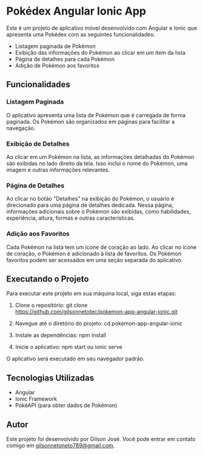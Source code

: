 # Pokédex Angular Ionic App

Este é um projeto de aplicativo móvel desenvolvido com Angular e Ionic que apresenta uma Pokédex com as seguintes funcionalidades:

- Listagem paginada de Pokémon
- Exibição das informações do Pokémon ao clicar em um item da lista
- Página de detalhes para cada Pokémon
- Adição de Pokémon aos favoritos

## Funcionalidades

### Listagem Paginada

O aplicativo apresenta uma lista de Pokémon que é carregada de forma paginada. Os Pokémon são organizados em páginas para facilitar a navegação.

### Exibição de Detalhes

Ao clicar em um Pokémon na lista, as informações detalhadas do Pokémon são exibidas no lado direito da tela. Isso inclui o nome do Pokémon, uma imagem e outras informações relevantes.

### Página de Detalhes

Ao clicar no botão "Detalhes" na exibição do Pokémon, o usuário é direcionado para uma página de detalhes dedicada. Nessa página, informações adicionais sobre o Pokémon são exibidas, como habilidades, experiência, altura, formas e outras características.

### Adição aos Favoritos

Cada Pokémon na lista tem um ícone de coração ao lado. Ao clicar no ícone de coração, o Pokémon é adicionado à lista de favoritos. Os Pokémon favoritos podem ser acessados em uma seção separada do aplicativo.

## Executando o Projeto

Para executar este projeto em sua máquina local, siga estas etapas:

1. Clone o repositório:
git clone https://github.com/gilsonnetotec/pokemon-app-angular-ionic.git

2. Navegue até o diretório do projeto:
cd pokemon-app-angular-ionic

3. Instale as dependências:
npm install


4. Inicie o aplicativo:
npm start ou ionic serve


O aplicativo será executado em seu navegador padrão.

## Tecnologias Utilizadas

- Angular
- Ionic Framework
- PokéAPI (para obter dados de Pokémon)

## Autor

Este projeto foi desenvolvido por Gilson José. Você pode entrar em contato comigo em gilsonnetoneto789@gmail.com.


